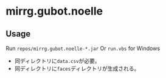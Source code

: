 ﻿# mirrg.gubot.noelle

## Usage

Run `repos/mirrg.gubot.noelle-*.jar`
Or `run.vbs` for Windows

- 同ディレクトリに`data.csv`が必要。
- 同ディレクトリに`faces`ディレクトリが生成される。
